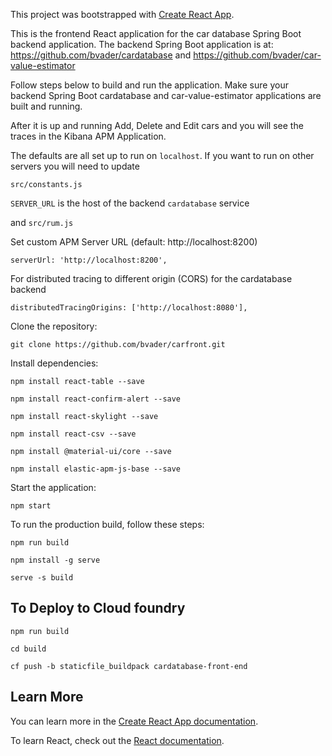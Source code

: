 This project was bootstrapped with [Create React App](https://github.com/facebook/create-react-app).

This is the frontend React application for the car database Spring Boot backend application. The backend Spring Boot application is at: https://github.com/bvader/cardatabase and https://github.com/bvader/car-value-estimator

Follow steps below to build and run the application. Make sure your backend Spring Boot cardatabase  and car-value-estimator applications are built and running.

After it is up and running Add, Delete and Edit cars and you will see the traces in the Kibana APM Application.

The defaults are all set up to run on `localhost`. If you want to run on other servers you will need to update

`src/constants.js`

`SERVER_URL` is the host of the backend `cardatabase` service

 and `src/rum.js`

 Set custom APM Server URL (default: http://localhost:8200)

`serverUrl: 'http://localhost:8200',`

For distributed tracing to different origin (CORS) for the cardatabase backend

`distributedTracingOrigins: ['http://localhost:8080'],`

Clone the repository:

`git clone https://github.com/bvader/carfront.git`

Install dependencies:

`npm install react-table --save`

`npm install react-confirm-alert --save`

`npm install react-skylight --save`

`npm install react-csv --save`

`npm install @material-ui/core --save`

`npm install elastic-apm-js-base --save`

Start the application:

`npm start`

To run the production build, follow these steps:

`npm run build`

`npm install -g serve`

`serve -s build`

## To Deploy to Cloud foundry

`npm run build`

`cd build`

`cf push -b staticfile_buildpack cardatabase-front-end`

## Learn More

You can learn more in the [Create React App documentation](https://facebook.github.io/create-react-app/docs/getting-started).

To learn React, check out the [React documentation](https://reactjs.org/).
